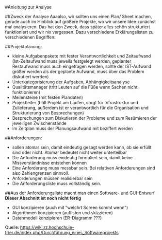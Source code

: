 #Anleitung zur Analyse

##Zweck der Analyse
Aaaalso, wir sollten uns einen Plan/ Sheet machen, gerade auch im Hinblick auf größere Projekte, wo wir unsere Idee zunächst mal analysieren. Das hat den Zweck, dass später alles schön strukturiert funktioniert und wir nix vergessen. Dazu verschiedene Erklärungslisten zu verschiedenen Begriffen:

##Projektplanung:
* kleine Aufgabenpakete mit fester Verantwortlichkeit und Zeitaufwand (Ist-Zeitaufwand muss jeweils festgelegt werden, geplanter Restaufwand muss auch eingetragen werden, sollte der IST-Aufwand größer werden als der geplante Aufwand, muss über das Problem diskutiert werden)
* Unterkategorisierung der Aufgaben, Abhängigkeitsanalyse
* Qualitätsmanager (tritt Leuten auf die Füße wenn Sachen nicht funktionieren)
* Meilensteine (mit festen Plandaten)
* Projektleiter (hält Projekt am Laufen, sorgt für Infrastruktur und Zulieferung,  außerdem ist er verantwortlich für die Organisation und Strukturierung von Besprechungen)
* Besprechungen zum Diskutieren der Probleme und zum Resümieren der jeweiligen Zwischenstände
* Im Zeitplan muss der Planungsaufwand mit beziffert werden

##Anforderungen:
* sollen atomar sein, damit eindeutig gesagt werden kann, ob sie erfüllt sind oder nicht. Atomar bedeutet nicht weiter unterteilbar
* Die Anforderung muss eindeutig formuliert sein, damit keine Missverständnisse entstehen können
* Eine Anforderung muss messbar sein. Bei relativen Anforderungen sind also Zahlengrenzen sinnvoll.
* Anforderungen müssen realisierbar sein
* Die Anforderungsliste muss vollständig sein.

##Aus der Anforderungsliste macht man einen Software- und GUI-Entwurf
**Dieser Abschnitt ist noch nicht fertig**
* GUI konzipieren (auch mit "welchrt Screen kommt wenn")
* Algorithmen konzipieren (auflisten und skizzieren)
* Datenmodell konzipieren (ER-Diagramm ???)

Quelle: https://wiki.rz.hochschule-trier.de/index.php/Durchführung_eines_Softwareprojekts
